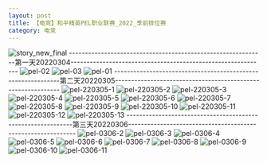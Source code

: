```yaml
---
layout: post
title: 【电竞】和平精英PEL职业联赛_2022_季前排位赛
category: 电竞
---
```

![story_new_final](http://s1r3itzmh.hd-bkt.clouddn.com/img/story_new_final_0322.png)
-------------------------------------------------------------第一天20220304-------------------------------------------------------------
![pel-02](http://s1r3itzmh.hd-bkt.clouddn.com/img/pel-2.jpg)
![pel-03](http://s1r3itzmh.hd-bkt.clouddn.com/img/pel-3.jpg)
![pel-01](http://s1r3itzmh.hd-bkt.clouddn.com/img/pel-1.jpg)
-------------------------------------------------------------第二天20220305-------------------------------------------------------------
![pel-220305-1](http://s1r3itzmh.hd-bkt.clouddn.com/img/pel-220305-1.png)
![pel-220305-2](http://s1r3itzmh.hd-bkt.clouddn.com/img/pel-220305-2.png)
![pel-220305-3](http://s1r3itzmh.hd-bkt.clouddn.com/img/pel-220305-3.png)
![pel-220305-4](http://s1r3itzmh.hd-bkt.clouddn.com/img/pel-220305-4.png)
![pel-220305-5](http://s1r3itzmh.hd-bkt.clouddn.com/img/pel-220305-5.png)
![pel-220305-6](http://s1r3itzmh.hd-bkt.clouddn.com/img/pel-220305-6.png)
![pel-220305-7](http://s1r3itzmh.hd-bkt.clouddn.com/img/pel-220305-7.png)
![pel-220305-8](http://s1r3itzmh.hd-bkt.clouddn.com/img/pel-220305-8.png)
![pel-220305-9](http://s1r3itzmh.hd-bkt.clouddn.com/img/pel-220305-9.png)
![pel-220305-10](http://s1r3itzmh.hd-bkt.clouddn.com/img/pel-220305-10.png)
![pel-220305-11](http://s1r3itzmh.hd-bkt.clouddn.com/img/pel-220305-11.png)
![pel-220305-12](http://s1r3itzmh.hd-bkt.clouddn.com/img/pel-220305-12.png)
![pel-220305-13](http://s1r3itzmh.hd-bkt.clouddn.com/img/pel-220305-13.png)
-------------------------------------------------------------第三天20220306-------------------------------------------------------------
![pel-0306-2](http://s1r3itzmh.hd-bkt.clouddn.com/img/pel-0306-2.png)
![pel-0306-3](http://s1r3itzmh.hd-bkt.clouddn.com/img/pel-0306-3.png)
![pel-0306-4](http://s1r3itzmh.hd-bkt.clouddn.com/img/pel-0306-4.png)
![pel-0306-5](http://s1r3itzmh.hd-bkt.clouddn.com/img/pel-0306-5.png)
![pel-0306-6](http://s1r3itzmh.hd-bkt.clouddn.com/img/pel-0306-6.png)
![pel-0306-7](http://s1r3itzmh.hd-bkt.clouddn.com/img/pel-0306-7.png)
![pel-0306-8](http://s1r3itzmh.hd-bkt.clouddn.com/img/pel-0306-8.png)
![pel-0306-9](http://s1r3itzmh.hd-bkt.clouddn.com/img/pel-0306-9.png)
![pel-0306-10](http://s1r3itzmh.hd-bkt.clouddn.com/img/pel-0306-10.png)
![pel-0306-11](http://s1r3itzmh.hd-bkt.clouddn.com/img/pel-0306-11.png)










  




